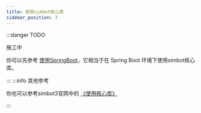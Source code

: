 ```yaml
---
title: 使用simbot核心库
sidebar_position: 3
---
```



:::danger TODO

施工中

你可以先参考 [使用SpringBoot](spring-boot)，它相当于在 Spring Boot 环境下使用simbot核心库。

:::
:::info 其他参考

你也可以参考simbot3官网中的 [《使用核心库》](https://simbot.forte.love/docs/quick-start/core)

:::
